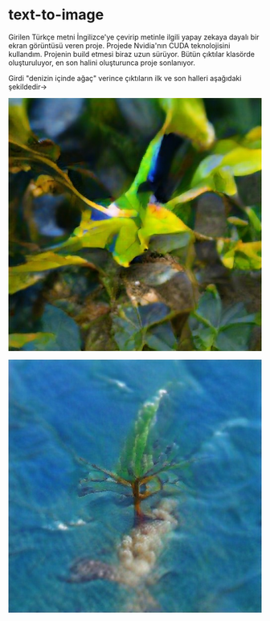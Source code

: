 # text-to-image

Girilen Türkçe metni İngilizce'ye çevirip metinle ilgili yapay zekaya dayalı bir ekran görüntüsü veren proje.
Projede Nvidia'nın CUDA teknolojisini kullandım. Projenin build etmesi biraz uzun sürüyor.
Bütün çıktılar klasörde oluşturuluyor, en son halini oluşturunca proje sonlanıyor.

Girdi "denizin içinde ağaç" verince çıktıların ilk ve son halleri aşağıdaki şekildedir->

![](assets/20230413_150855_first.jpg)

![](assets/20230413_150911_last.jpg)
